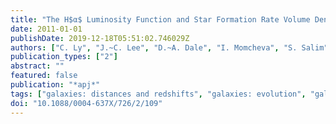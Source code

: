 ```yaml
---
title: "The H$α$ Luminosity Function and Star Formation Rate Volume Density at z = 0.8 from the NEWFIRM H$α$ Survey"
date: 2011-01-01
publishDate: 2019-12-18T05:51:02.746029Z
authors: ["C. Ly", "J.~C. Lee", "D.~A. Dale", "I. Momcheva", "S. Salim", "S. Staudaher", "C.~A. Moore", "R. Finn"]
publication_types: ["2"]
abstract: ""
featured: false
publication: "*apj*"
tags: ["galaxies: distances and redshifts", "galaxies: evolution", "galaxies: luminosity function", "mass function", "galaxies: photometry", "galaxies: star formation"]
doi: "10.1088/0004-637X/726/2/109"
---
```


